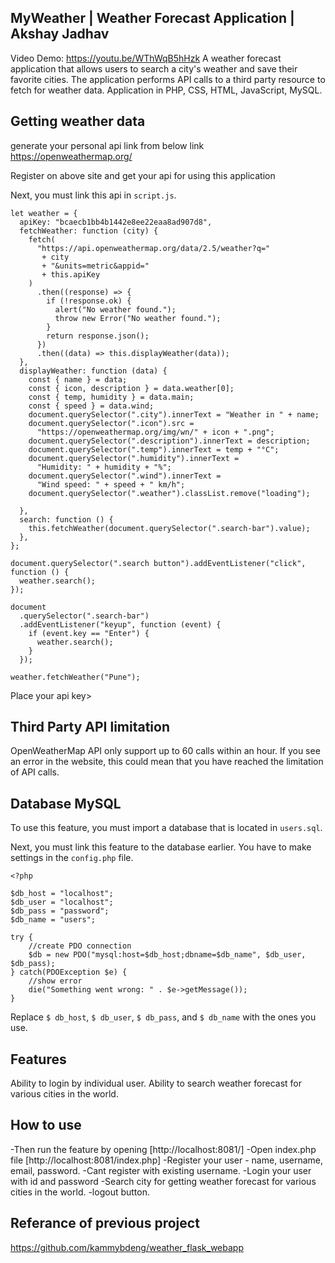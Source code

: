 ## MyWeather | Weather Forecast Application | Akshay Jadhav

Video Demo: https://youtu.be/WThWqB5hHzk
A weather forecast application that allows users to search a city's weather and save their favorite cities. The application performs API calls to a third party resource to fetch for weather data.
Application in PHP, CSS, HTML, JavaScript, MySQL.

## Getting weather data

generate your personal api link from below link
https://openweathermap.org/

Register on above site and get your api for using this application

Next, you must link this api in `script.js`.

```
let weather = {
  apiKey: "bcaecb1bb4b1442e8ee22eaa8ad907d8",
  fetchWeather: function (city) {
    fetch(
      "https://api.openweathermap.org/data/2.5/weather?q="
       + city 
       + "&units=metric&appid=" 
       + this.apiKey
    )
      .then((response) => {
        if (!response.ok) {
          alert("No weather found.");
          throw new Error("No weather found.");
        }
        return response.json();
      })
      .then((data) => this.displayWeather(data));
  },
  displayWeather: function (data) {
    const { name } = data;
    const { icon, description } = data.weather[0];
    const { temp, humidity } = data.main;
    const { speed } = data.wind;
    document.querySelector(".city").innerText = "Weather in " + name;
    document.querySelector(".icon").src =
      "https://openweathermap.org/img/wn/" + icon + ".png";
    document.querySelector(".description").innerText = description;
    document.querySelector(".temp").innerText = temp + "°C";
    document.querySelector(".humidity").innerText =
      "Humidity: " + humidity + "%";
    document.querySelector(".wind").innerText =
      "Wind speed: " + speed + " km/h";
    document.querySelector(".weather").classList.remove("loading");
    
  },
  search: function () {
    this.fetchWeather(document.querySelector(".search-bar").value);
  },
};

document.querySelector(".search button").addEventListener("click", function () {
  weather.search();
});

document
  .querySelector(".search-bar")
  .addEventListener("keyup", function (event) {
    if (event.key == "Enter") {
      weather.search();
    }
  });

weather.fetchWeather("Pune");
```


Place your api key>

## Third Party API limitation

OpenWeatherMap API only support up to 60 calls within an hour. If you see an error in the website, this could mean that you have reached the limitation of API calls.

## Database MySQL

To use this feature, you must import a database that is located in `users.sql`.

Next, you must link this feature to the database earlier.  You have to make settings in the `config.php` file.

```
<?php

$db_host = "localhost";
$db_user = "localhost";
$db_pass = "password";
$db_name = "users";

try {    
    //create PDO connection 
    $db = new PDO("mysql:host=$db_host;dbname=$db_name", $db_user, $db_pass);
} catch(PDOException $e) {
    //show error
    die("Something went wrong: " . $e->getMessage());
}
```

Replace `$ db_host`, `$ db_user`, `$ db_pass`, and `$ db_name` with the ones you use.

## Features

Ability to login by individual user.
Ability to search weather forecast for various cities in the world.  

## How to use

-Then run the feature by opening [http://localhost:8081/]
-Open index.php file [http://localhost:8081/index.php]
-Register your user - name, username, email, password.
-Cant register with existing username.
-Login your user with id and password
-Search city for getting weather forecast for various cities in the world.
-logout button.

## Referance of previous project

https://github.com/kammybdeng/weather_flask_webapp